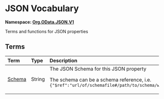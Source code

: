 # JSON Vocabulary
**Namespace: [Org.OData.JSON.V1](Org.OData.JSON.V1.xml)**

Terms and functions for JSON properties


## Terms

Term|Type|Description
:---|:---|:----------
[Schema](Org.OData.JSON.V1.xml#L69)|String|<a name="Schema"></a>The JSON Schema for this JSON property<p>The schema can be a schema reference, i.e. `{"$ref":"url/of/schemafile#/path/to/schema/within/schemafile"}`</p>
